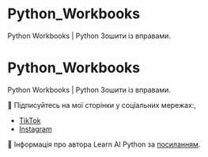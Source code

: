 # Python_Workbooks
Python Workbooks | Python Зошити із вправами.

# Python_Workbooks
Python Workbooks | Python Зошити із вправами.

📍 Підписуйтесь на мої сторінки у соціальних мережах:,

- [TikTok](https://www.tiktok.com/@learn.ai.python?lang=uk-UA)
- [Instagram](https://www.instagram.com/learn.ai.python/)

📍 Інформація про автора Learn AI Python за [посиланням](https://maricinnamon.github.io/).

